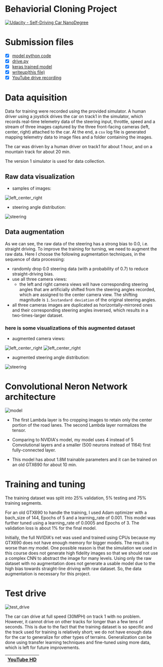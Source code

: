 # Behaviorial Cloning Project

[![Udacity - Self-Driving Car NanoDegree](https://s3.amazonaws.com/udacity-sdc/github/shield-carnd.svg)](http://www.udacity.com/drive)

# Submission files
- [x] [model python code](./model.py)
- [x] [drive.py](./drive.py)
- [x] [keras trained model](./nvidia_net_wAugData_continue.h5)
- [x] [writeup(this file)](https://github.com/bo-rc/CarND-Behavioral-Cloning-P3/blob/master/writeup_report.md)
- [x] [YouTube drive recording](https://www.youtube.com/watch?v=9kh1K6wM3sk)

# Data aquisition

Data for training were recorded using the provided simulator. A human driver using a joystick drives the car on track1 in the simulator, which records real-time telemetry data of the steering input, throttle, speed and a stream of three images captured by the three front-facing cameras (left, center, right) attached to the car. At the end, a `csv` log file is generated mapping telemetry data to image files and a folder containing the images.

The car was driven by a human driver on track1 for about 1 hour, and on a mountain track for about 20 min.

The version 1 simulator is used for data collection.

## Raw data visualization

* samples of images:

![left_center_right](FIGS/sample_three_camera_view.png)

* steering angle distribution:

![steering](FIGS/steering_distribution_raw.png)

## Data augmentation
As we can see, the raw data of the steering has a strong bias to 0.0, i.e. straight driving. To improve the training for turning, we need to augment the raw data. Here I choose the following augmentation techniques, in the sequence of data processing:
* randomly drop 0.0 steering data (with a probability of 0.7) to reduce straight-driving bias.
* use all three camera views:
    * the left and right camera views will have corresponding steering angles that are artificially shifted from the steering angles recorded, which are assigned to the center camera view. The shifting magnitude is `1.5xstandard deviation` of the original steering angles.
* all three cameras images are duplicated as horizontally-mirrored ones and their corresponding steering angles inversed, which results in a two-times-larger dataset.

### here is some visualizations of this augmented dataset

* augmented camera views:

![left_center_right](FIGS/sample_six_camera_view1.png)
![left_center_right](FIGS/sample_six_camera_view2.png)

* augmented steering angle distribution:

![steering](FIGS/steering_distribution_aug.png)

# Convolutional Neron Network architecture
![model](FIGS/model_nv.png)

* The first Lambda layer is fro cropping images to retain only the center portion of the road lanes. The second Lambda layer normalizes the tensor.

* Comparing to NVIDIA's model, my model uses 4 instead of 5 Convolutional layers and a smaller (500 neurons instead of 1164) first fully-connected layer.

* This model has about 1.8M trainable parameters and it can be trained on an old GTX690 for about 10 min.

# Training and tuning
The training dataset was split into 25% validation, 5% testing and 75% training segments.

For an old GTX690 to handle the training, I used Adam optimizer with a bach_size of 144, Epochs of 5 and a learning_rate of 0.001. This model was further tuned using a learning_rate of 0.0005 and Epochs of 3. The validation loss is about 1% for the final model.

Initially, the full NVIDIA's net was used and trained using CPUs because my GTX690 does not have enough memory for bigger models. The result is worse than my model. One possible reason is that the simulation we used in this course does not generate high fidelity images so that we should not use a complex CNN to abstract the image for many levels. Using only the raw dataset with no augmentation does not generate a usable model due to the high bias towards straight-line driving with raw dataset. So, the data augmentation is necessary for this project.

# Test drive
![test_drive](FIGS/test_drive2.gif)

The car can drive at full speed (30MPH) on track 1 with no problem. However, it cannot drive on other tracks for longer than a few tens of seconds. This is due to the fact that the training dataset is so specific and the track used for training is relatively short; we do not have enough data for the car to generalize for other types of terrains. Generalization can be done using transfer learning techniques and fine-tuned using more data, which is left for future improvements.


|[YouTube HD](https://www.youtube.com/watch?v=9kh1K6wM3sk)|
|:---------:|
